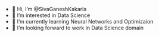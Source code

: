 - 👋 Hi, I’m @SivaGaneshKakarla
- 👀 I’m interested in Data Science
- 🌱 I’m currently learning Neural Networks and Optimizaion
- 💞️ I’m looking forward to work in Data Science domain


